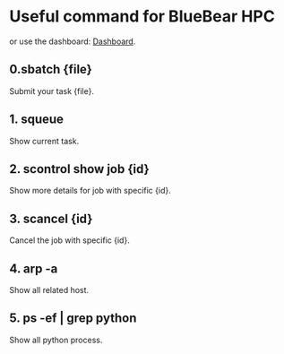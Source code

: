 # Useful command for BlueBear HPC

or use the dashboard: [Dashboard](https://portal.bear.bham.ac.uk/pun/sys/dashboard).

## 0.sbatch {file}

Submit your task {file}.

## 1. squeue

Show current task.

## 2. scontrol show job {id}

Show more details for job with specific {id}.

## 3. scancel {id}

Cancel the job with specific {id}.

## 4. arp -a

Show all related host.

## 5. ps -ef | grep python

Show all python process.
